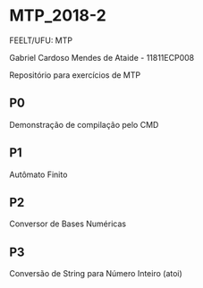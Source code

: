 # MTP_2018-2
FEELT/UFU: MTP

Gabriel Cardoso Mendes de Ataide - 11811ECP008

Repositório para exercícios de MTP

## P0

Demonstração de compilação pelo CMD

## P1

Autômato Finito

## P2

Conversor de Bases Numéricas

## P3

Conversão de String para Número Inteiro (atoi)
